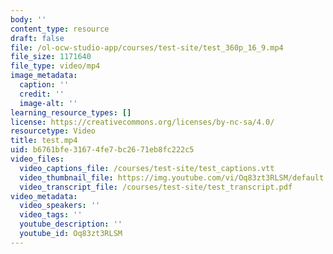 ```yaml
---
body: ''
content_type: resource
draft: false
file: /ol-ocw-studio-app/courses/test-site/test_360p_16_9.mp4
file_size: 1171640
file_type: video/mp4
image_metadata:
  caption: ''
  credit: ''
  image-alt: ''
learning_resource_types: []
license: https://creativecommons.org/licenses/by-nc-sa/4.0/
resourcetype: Video
title: test.mp4
uid: b6761bfe-3167-4fe7-bc26-71eb8fc222c5
video_files:
  video_captions_file: /courses/test-site/test_captions.vtt
  video_thumbnail_file: https://img.youtube.com/vi/Oq83zt3RLSM/default.jpg
  video_transcript_file: /courses/test-site/test_transcript.pdf
video_metadata:
  video_speakers: ''
  video_tags: ''
  youtube_description: ''
  youtube_id: Oq83zt3RLSM
---
```

